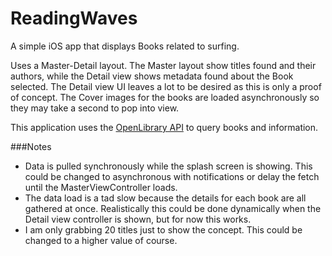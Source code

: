 # ReadingWaves

A simple iOS app that displays Books related to surfing.

Uses a Master-Detail layout. The Master layout show titles found and their authors, while the Detail view shows metadata found about the Book selected. The Detail view UI leaves a lot to be desired as this is only a proof of concept. The Cover images for the books are loaded asynchronously so they may take a second to pop into view. 

This application uses the [OpenLibrary API](https://openlibrary.org/developers/api) to query books and information. 

###Notes

* Data is pulled synchronously while the splash screen is showing. This could be changed to asynchronous with notifications or delay the fetch until the MasterViewController loads. 
* The data load is a tad slow because the details for each book are all gathered at once. Realistically this could be done dynamically when the Detail view controller is shown, but for now this works. 
* I am only grabbing 20 titles just to show the concept. This could be changed to a higher value of course. 
